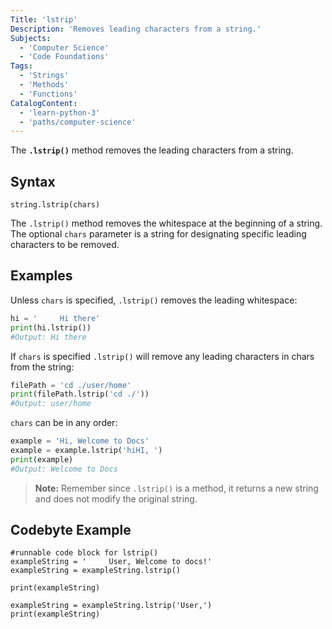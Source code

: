 ```yaml
---
Title: 'lstrip'
Description: 'Removes leading characters from a string.'
Subjects:
  - 'Computer Science'
  - 'Code Foundations'
Tags:
  - 'Strings'
  - 'Methods'
  - 'Functions'
CatalogContent:
  - 'learn-python-3'
  - 'paths/computer-science'
---
```


The **`.lstrip()`** method removes the leading characters from a string.

## Syntax

```pseudo
string.lstrip(chars)
```

The `.lstrip()` method removes the whitespace at the beginning of a string. The optional `chars` parameter is a string for designating specific leading characters to be removed.

## Examples

Unless `chars` is specified, `.lstrip()` removes the leading whitespace:
```python
hi = '     Hi there'
print(hi.lstrip()) 
#Output: Hi there
```

If `chars` is specified `.lstrip()` will remove any leading characters in chars from the string:
```python
filePath = 'cd ./user/home'
print(filePath.lstrip('cd ./'))
#Output: user/home
```

`chars` can be in any order:
```python
example = 'Hi, Welcome to Docs'
example = example.lstrip('hiHI, ')
print(example)
#Output: Welcome to Docs
```

>**Note:** Remember since `.lstrip()` is a method, it returns a new string and does not modify the original string.


## Codebyte Example

```codebyte/python
#runnable code block for lstrip()
exampleString = '     User, Welcome to docs!'
exampleString = exampleString.lstrip()

print(exampleString)

exampleString = exampleString.lstrip('User,')
print(exampleString)

```
